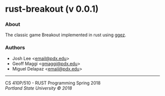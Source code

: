 # rust-breakout (v 0.0.1)
### About
The classic game Breakout implemented in rust using [ggez](https://github.com/ggez/ggez).

### Authors
* Josh Lee <<email@pdx.edu>>
* Geoff Maggi <<gmaggi@pdx.edu>>
* Miguel Delapaz <<email@pdx.edu>>

---------------------------------------

CS 410P/510 - RUST Programming Spring 2018  
*Portland State University © 2018*
